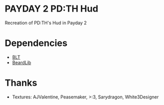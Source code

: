 # PAYDAY 2 PD:TH Hud
Recreation of PD:TH's Hud in Payday 2

# Dependencies
* [BLT](https://github.com/JamesWilko/Payday-2-BLT)
* [BeardLib](https://github.com/GreatBigBushyBeard/PAYDAY-2-BeardLib)

# Thanks
* Textures: AJValentine, Peasemaker, >:3, Sarydragon, White3Designer

